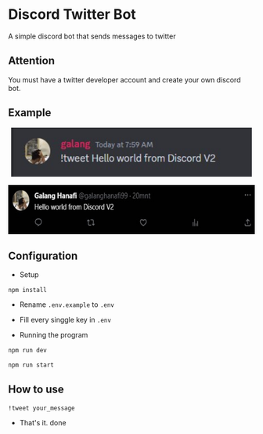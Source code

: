 # Discord Twitter Bot

A simple discord bot that sends messages to twitter

## Attention

You must have a twitter developer account and create your own discord bot.

## Example

<p align="center">
    <img src="https://raw.githubusercontent.com/galanghanaf/discord-twitter-bot/main/img/1.jpg" alt="discord-image" height="100">

</p>

<p align="center">
    <img src="https://raw.githubusercontent.com/galanghanaf/discord-twitter-bot/main/img/2.jpg" alt="twitter-image" height="100">
    
</p>

## Configuration

- Setup

```
npm install
```

- Rename `.env.example` to `.env`
- Fill every singgle key in `.env`

- Running the program

```
npm run dev
```

```
npm run start
```

## How to use

```
!tweet your_message
```

- That's it. done
